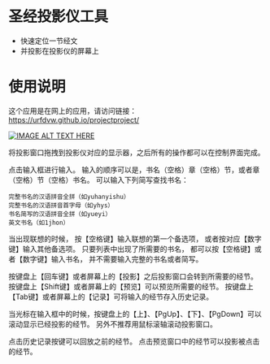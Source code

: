 # 圣经投影仪工具
- 快速定位一节经文
- 并投影在投影仪的屏幕上

# 使用说明

这个应用是在网上的应用，请访问链接：https://urfdvw.github.io/projectproject/

[![IMAGE ALT TEXT HERE](https://img.youtube.com/vi/RZhx7cPtVw0/0.jpg)](https://www.youtube.com/watch?v=RZhx7cPtVw0)
[](https://stackoverflow.com/a/16079387/7037749)

将投影窗口拖拽到投影仪对应的显示器，之后所有的操作都可以在控制界面完成。

点击输入框进行输入。 输入的顺序可以是，书名（空格）章（空格）节，或者章（空格）节（空格）书名。 可以输入下列简写查找书名：

```
完整书名的汉语拼音全拼（如yuhanyishu）
完整书名的汉语拼音首字母（如yhys）
书名简写的汉语拼音全拼（如yueyi）
英文书名（如1jhon）
```

当出现联想的时候， 按【空格键】输入联想的第一个备选项， 或者按对应【数字键】输入其他备选项。 只要列表中出现了所需要的书名， 都可以按【空格键】或者【数字键】输入书名， 并不需要输入完整的书名或者简写。

按键盘上【回车键】或者屏幕上的【投影】之后投影窗口会转到所需要的经节。 按键盘上【Shift键】或者屏幕上的【预览】可以预览所需要的经节。 按键盘上【Tab键】或者屏幕上的【记录】可将输入的经节存入历史记录。

当光标在输入框中的时候，按键盘上的【上】、【PgUp】、【下】、【PgDown】可以滚动显示已经投影的经节。 另外不推荐用鼠标滚轴滚动投影窗口。

点击历史记录按键可以回放之前的经节。 点击预览窗口中的经节可以投影被点击的经节。